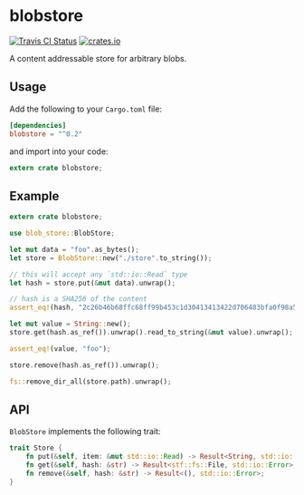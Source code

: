 # blobstore

[![Travis CI Status](https://travis-ci.org/scttnlsn/blob-store.svg?branch=master)](https://travis-ci.org/scttnlsn/blob-store)
[![crates.io](https://img.shields.io/crates/v/blob-store.svg)](https://crates.io/crates/blob-store)

A content addressable store for arbitrary blobs.

## Usage

Add the following to your `Cargo.toml` file:

```toml
[dependencies]
blobstore = "^0.2"
```

and import into your code:

```rust
extern crate blobstore;
```

## Example

```rust
extern crate blobstore;

use blob_store::BlobStore;

let mut data = "foo".as_bytes();
let store = BlobStore::new("./store".to_string());

// this will accept any `std::io::Read` type
let hash = store.put(&mut data).unwrap();

// hash is a SHA256 of the content
assert_eq!(hash, "2c26b46b68ffc68ff99b453c1d30413413422d706483bfa0f98a5e886266e7ae");

let mut value = String::new();
store.get(hash.as_ref()).unwrap().read_to_string(&mut value).unwrap();

assert_eq!(value, "foo");

store.remove(hash.as_ref()).unwrap();

fs::remove_dir_all(store.path).unwrap();
```

## API

`BlobStore` implements the following trait:

```rust
trait Store {
    fn put(&self, item: &mut std::io::Read) -> Result<String, std::io::Error>;
    fn get(&self, hash: &str) -> Result<stf::fs::File, std::io::Error>;
    fn remove(&self, hash: &str) -> Result<(), std::io::Error>;
}
```
